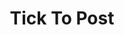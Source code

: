 ---
templateKey: product
title: Tick To Post
alias: T2P
id: 2
featuredimage: /img/t2p-logo.jpeg
cardStyle: card card-color-3
featuredpost: true
description: >-
  Lorem ipsum dolor sit amet, consectetur adipisicing elit. Cumque saepe possimus incidunt dolores, eligendi error ipsum quod, magni
  earum sed delectus voluptatibus expedita vitae doloremque
features:
  feature1: 12 Users
  feature2: true
  feature3: true
  feature4: true
url: dummy
---